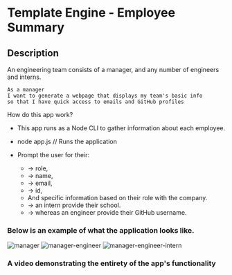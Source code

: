
#  Template Engine - Employee Summary


## Description

An engineering team consists of a manager, and any number of engineers and interns.


```
As a manager
I want to generate a webpage that displays my team's basic info
so that I have quick access to emails and GitHub profiles
```


How do this app work? 

* This app runs as a Node CLI to gather information about each employee.

* node app.js         // Runs the application

* Prompt the user for their:
  * -> role,
  * -> name,
  * -> email, 
  * -> id, 
  * And specific information based on their role with the company. 
  * -> an intern provide their school. 
  * -> whereas an engineer provide their GitHub username.



### Below is an example of what the application looks like. 

![manager](https://user-images.githubusercontent.com/66441544/94457836-1e8f8d80-0183-11eb-99a2-671dc31ace51.png)
![manager-engineer](https://user-images.githubusercontent.com/66441544/94458050-68787380-0183-11eb-9f7a-448d22a52d5d.png)
![manager-engineer-intern](https://user-images.githubusercontent.com/66441544/94458056-6adacd80-0183-11eb-9bb7-de1a927c7406.png)


### A video demonstrating the entirety of the app's functionality 



